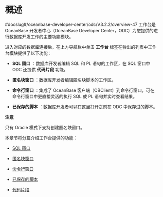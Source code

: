概述 
=======================
#docslug#/oceanbase-developer-center/odc/V3.2.2/overview-47
工作台是 OceanBase 开发者中心（OceanBase Developer Center，ODC）为您提供的进行数据库开发工作的主要功能模块。

进入对应的数据库连接后，在上方导航栏中单击 **工作台** 标签在弹出的列表中工作台模块提供了以下功能：

* **SQL 窗口** ：数据库开发者编辑 SQL 和 PL 语句的工作区，在 SQL 窗口中 ODC 还提供 **代码片段** 功能。

  

* **匿名块窗口** ：数据库开发者编辑匿名块脚本的工作区。

  

* **命令行窗口** ：集成了 OceanBase 客户端（OBClient）到命令行窗口，可在命令行窗口中更直接灵活的执行 SQL 或 PL 语句并实时查看结果。

  

* **已保存的脚本** ：数据库开发者可以在这里打开之前在 ODC 中保存过的脚本。

  



**注意**



只有 Oracle 模式下支持创建匿名块窗口。

本章节将分篇介绍工作台提供的功能：

* [SQL 窗口](../../7.client-odc-user-guide/4.client-odc-use-workspace/2.client-odc-sql-window.md)

  

* [匿名块窗口](../../7.client-odc-user-guide/4.client-odc-use-workspace/3.client-odc-anonymous-block-window.md)

  

* [命令行窗口](../../7.client-odc-user-guide/4.client-odc-use-workspace/4.client-odc-command-line-window.md)

  

* [已保存的脚本](../../7.client-odc-user-guide/4.client-odc-use-workspace/5.client-odc-stored-scripts.md)

  

* [代码片段](../../7.client-odc-user-guide/4.client-odc-use-workspace/6.client-odc-snippet.md)

  



